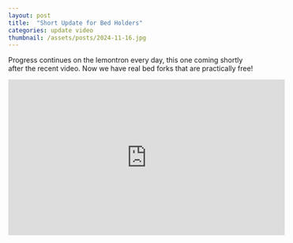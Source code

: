 ```yaml
---
layout: post
title:  "Short Update for Bed Holders"
categories: update video
thumbnail: /assets/posts/2024-11-16.jpg
---
```


Progress continues on the lemontron every day, this one coming shortly after the recent video. Now we have real bed forks that are practically free!

<iframe width="560" height="315" src="https://www.youtube.com/embed/KInSLKBlurw" frameborder="0" allow="accelerometer; autoplay; clipboard-write; encrypted-media; gyroscope; picture-in-picture; web-share" referrerpolicy="strict-origin-when-cross-origin" allowfullscreen></iframe>
